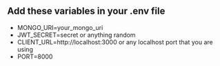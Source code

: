 ## Add these variables in your .env file 

* MONGO_URI=your_mongo_uri
* JWT_SECRET=secret or anything random
* CLIENT_URL=http://localhost:3000 or any localhost port that you are using
* PORT=8000
